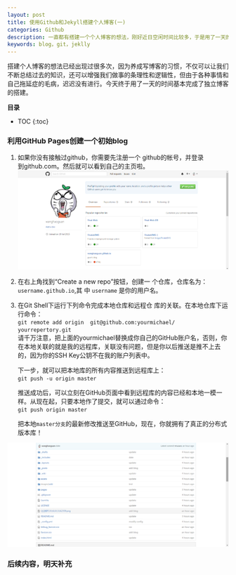 ```yaml
---
layout: post
title: 使用Github和Jekyll搭建个人博客(一)
categories: Github
description: 一直都有搭建一个个人博客的想法，刚好近日空闲时间比较多，于是用了一天的时间完成了第一版的个人独立博客的搭建
keywords: blog，git，jeklly
---
```



搭建个人博客的想法已经出现过很多次，因为养成写博客的习惯，不仅可以让我们不断总结过去的知识，还可以增强我们做事的条理性和逻辑性，但由于各种事情和自己拖延症的毛病，迟迟没有进行。今天终于用了一天的时间基本完成了独立博客的搭建。

**目录**

* TOC
{:toc}

### 利用GitHub Pages创建一个初始blog

1. 如果你没有接触过github，你需要先注册一个	github的帐号，并登录    
   	到github.com。然后就可以看到自己的主页啦。
![github-main](/images/posts/github/github-main.png)

2. 在右上角找到“Create a new repo”按钮，创建一	个仓库，仓库名为：`username.github.io`,其	中 `username` 是你的用户名。

3. 在Git Shell下运行下列命令完成本地仓库和远程仓	库的关联。在本地仓库下运行命令：  
	`git remote add origin 	git@github.com:yourmichael/	yourrepertory.git`  
	请千万注意，把上面的yourmichael替换成你自己的GitHub账户名，否则，你在本地关联的就是我的远程库，关联没有问题，但是你以后推送是推不上去的，因为你的SSH Key公钥不在我的账户列表中。

	下一步，就可以把本地库的所有内容推送到远程库上：  
	`git push -u origin master`

	推送成功后，可以立刻在GitHub页面中看到远程库的内容已经和本地一模一样。从现在起，只要本地作了提交，就可以通过命令：  
	`git push origin master`

	把本地`master分支`的最新修改推送至GitHub，现在，你就拥有了真正的分布式版本库！

![github-store](/images/posts/github/github-store.png)


### 后续内容，明天补充
	